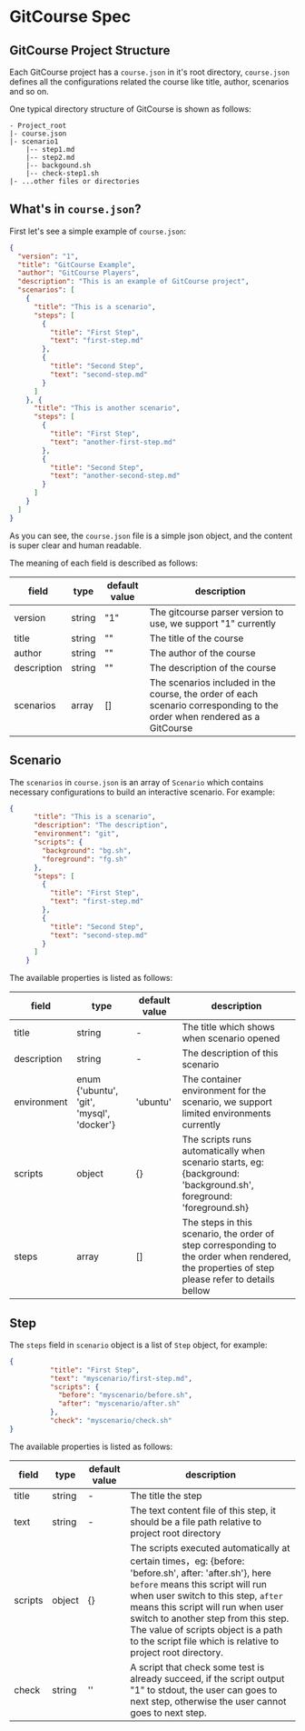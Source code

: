 # GitCourse Spec  
## GitCourse Project Structure  
Each GitCourse project has a `course.json` in it's root directory, `course.json` defines all the configurations related the course like title, author, scenarios and so on.  
  
One typical directory structure of GitCourse is shown as follows:  
```$xslt  
- Project_root  
|- course.json
|- scenario1
	|-- step1.md
	|-- step2.md
	|-- backgound.sh
	|-- check-step1.sh
|- ...other files or directories  
```  
## What's in `course.json`?  
First let's see a simple example of `course.json`:  
```json  
{
  "version": "1", 
  "title": "GitCourse Example", 
  "author": "GitCourse Players", 
  "description": "This is an example of GitCourse project", 
  "scenarios": [
    {
      "title": "This is a scenario",
      "steps": [
        {
          "title": "First Step", 
          "text": "first-step.md"
        }, 
        {
          "title": "Second Step", 
          "text": "second-step.md"
        }
      ]
    }, {
      "title": "This is another scenario",
      "steps": [
        {
          "title": "First Step", 
          "text": "another-first-step.md"
        }, 
        {
          "title": "Second Step", 
          "text": "another-second-step.md"
        }
      ]
    }
  ]
}
```  
As you can see, the `course.json` file is a simple json object, and the content is super clear and human readable.  
  
The meaning of each field is described as follows:  
  

| field | type | default value | description |
|--|--|--|--|
| version | string  | "1" | The gitcourse parser version to use, we support "1" currently|
| title | string | "" | The title of the course |
| author | string | "" | The author of the course |
| description | string | "" | The description of the course |
| scenarios | array | [] | The scenarios included in the course, the order of each scenario corresponding to the order when rendered as a GitCourse |

## Scenario
The `scenarios` in `course.json` is an array of `Scenario` which contains necessary configurations to build an interactive scenario. For example:
```json
{
      "title": "This is a scenario",
      "description": "The description",
      "environment": "git",
      "scripts": {
	    "background": "bg.sh",
	    "foreground": "fg.sh"
	  },
      "steps": [
        {
          "title": "First Step", 
          "text": "first-step.md"
        }, 
        {
          "title": "Second Step", 
          "text": "second-step.md"
        }
      ]
    }
```
The available properties is listed as follows:

| field | type | default value | description |
|--|--|--|--|
| title | string  | - | The title which shows when scenario opened|
| description | string | - | The description of this scenario |
| environment | enum {'ubuntu', 'git', 'mysql', 'docker'} | 'ubuntu' | The container environment for the scenario, we support limited environments currently |
| scripts | object | {} | The scripts runs automatically when scenario starts, eg: {background: 'background.sh', foreground: 'foreground.sh} |
| steps | array | [] | The steps in this scenario, the order of step corresponding to the order when rendered, the properties of step please refer to details bellow |

## Step
The `steps` field in `scenario` object is a list of `Step` object, for example:
```json
{
          "title": "First Step", 
          "text": "myscenario/first-step.md",
          "scripts": {
            "before": "myscenario/before.sh",
            "after": "myscenario/after.sh"
          },
          "check": "myscenario/check.sh"
}
```
The available properties is listed as follows:

| field | type | default value | description |
|--|--|--|--|
| title | string  | - | The title the step|
| text | string | - | The text content file of this step, it should be a file path relative to project root directory |
| scripts | object | {} | The scripts executed automatically at certain times，eg: {before: 'before.sh', after: 'after.sh'}, here `before` means this script will run  when user switch to this step, `after` means this script will run when user switch to another step from this step. The value of scripts object is a path to the script file which is relative to project root directory.|
| check | string | '' | A script that check some test is already succeed, if the script output "1" to stdout, the user can goes to next step, otherwise the user cannot goes to next step.|

